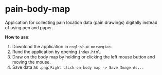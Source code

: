 # pain-body-map
Application for collecting pain location data (pain drawings) digitally instead of using pen and paper.

**How to use:**
1. Download the application in `english` or `norwegian`.
2. Rund the application by opening `index.html`.
3. Draw on the body map by holding or clicking the left mouse button and moving the mouse.
4. Save data as `.png`: `Right click on body map -> Save Image As...`

